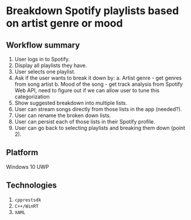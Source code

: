# Breakdown Spotify playlists based on artist genre or mood

## Workflow summary

1. User logs in to Spotify.
2. Display all playlists they have.
3. User selects one playlist.
4. Ask if the user wants to break it down by: 
	a. Artist genre - get genres from song artist
	b. Mood of the song - get track analysis from Spotify Web API, need to figure out if we can allow user to tune this categorization
5. Show suggested breakdown into multiple lists.
6. User can stream songs directly from those lists in the app (needed?).
7. User can rename the broken down lists.
8. User can persist each of those lists in their Spotify profile. 
9. User can go back to selecting playlists and breaking them down (point 2).

## Platform

Windows 10 UWP

## Technologies

1. `cpprestsdk`
2. `C++/WinRT`
3. `XAML`
